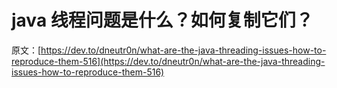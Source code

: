# java 线程问题是什么？如何复制它们？

原文：[https://dev.to/dneutr0n/what-are-the-java-threading-issues-how-to-reproduce-them-516](https://dev.to/dneutr0n/what-are-the-java-threading-issues-how-to-reproduce-them-516)